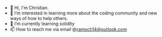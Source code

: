 - 👋 Hi, I'm Christian.
- 👀 I’m interested in learning more about the coding community and new ways of how to help others.
- 🌱 I’m currently learning solidity 
- 📫 How to reach me via email @ramoch14@outlook.com

<!--- 
Ramoch14/Ramoch14 is a ✨ special ✨ repository because its `README.md` (this file) appears on your GitHub profile.
You can click the Preview link to take a look at your changes.
--->
